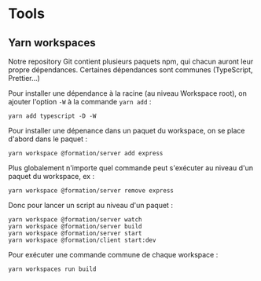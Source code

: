 # Tools

## Yarn workspaces

Notre repository Git contient plusieurs paquets npm, qui chacun auront leur propre dépendances. Certaines dépendances sont communes (TypeScript, Prettier...)

Pour installer une dépendance à la racine (au niveau Workspace root), on ajouter l'option `-W` à la commande `yarn add` :

```
yarn add typescript -D -W
```

Pour installer une dépenance dans un paquet du workspace, on se place d'abord dans le paquet :

```
yarn workspace @formation/server add express
```

Plus globalement n'importe quel commande peut s'exécuter au niveau d'un paquet du workspace, ex :

```
yarn workspace @formation/server remove express
```

Donc pour lancer un script au niveau d'un paquet :

```
yarn workspace @formation/server watch
yarn workspace @formation/server build
yarn workspace @formation/server start
yarn workspace @formation/client start:dev
```

Pour exécuter une commande commune de chaque workspace :

```
yarn workspaces run build
```


